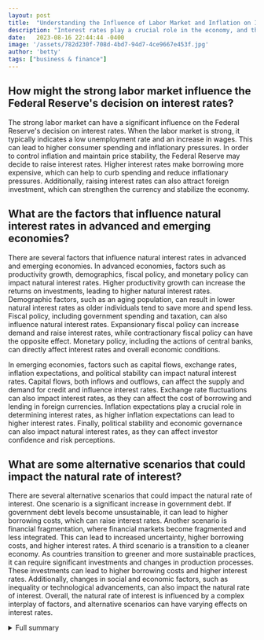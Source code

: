 ```yaml
---
layout: post
title:  "Understanding the Influence of Labor Market and Inflation on Interest Rates"
description: "Interest rates play a crucial role in the economy, and their movements are influenced by various factors such as the labor market and inflation. In this article, we will explore how these two factors impact interest rates and discuss their implications for different sectors of the economy."
date:   2023-08-16 22:44:44 -0400
image: '/assets/782d230f-708d-4bd7-94d7-4ce9667e453f.jpg'
author: 'betty'
tags: ["business & finance"]
---
```


## How might the strong labor market influence the Federal Reserve's decision on interest rates?
The strong labor market can have a significant influence on the Federal Reserve's decision on interest rates. When the labor market is strong, it typically indicates a low unemployment rate and an increase in wages. This can lead to higher consumer spending and inflationary pressures. In order to control inflation and maintain price stability, the Federal Reserve may decide to raise interest rates. Higher interest rates make borrowing more expensive, which can help to curb spending and reduce inflationary pressures. Additionally, raising interest rates can also attract foreign investment, which can strengthen the currency and stabilize the economy.

## What are the factors that influence natural interest rates in advanced and emerging economies?
There are several factors that influence natural interest rates in advanced and emerging economies. In advanced economies, factors such as productivity growth, demographics, fiscal policy, and monetary policy can impact natural interest rates. Higher productivity growth can increase the returns on investments, leading to higher natural interest rates. Demographic factors, such as an aging population, can result in lower natural interest rates as older individuals tend to save more and spend less. Fiscal policy, including government spending and taxation, can also influence natural interest rates. Expansionary fiscal policy can increase demand and raise interest rates, while contractionary fiscal policy can have the opposite effect. Monetary policy, including the actions of central banks, can directly affect interest rates and overall economic conditions.

In emerging economies, factors such as capital flows, exchange rates, inflation expectations, and political stability can impact natural interest rates. Capital flows, both inflows and outflows, can affect the supply and demand for credit and influence interest rates. Exchange rate fluctuations can also impact interest rates, as they can affect the cost of borrowing and lending in foreign currencies. Inflation expectations play a crucial role in determining interest rates, as higher inflation expectations can lead to higher interest rates. Finally, political stability and economic governance can also impact natural interest rates, as they can affect investor confidence and risk perceptions.

## What are some alternative scenarios that could impact the natural rate of interest?
There are several alternative scenarios that could impact the natural rate of interest. One scenario is a significant increase in government debt. If government debt levels become unsustainable, it can lead to higher borrowing costs, which can raise interest rates. Another scenario is financial fragmentation, where financial markets become fragmented and less integrated. This can lead to increased uncertainty, higher borrowing costs, and higher interest rates. A third scenario is a transition to a cleaner economy. As countries transition to greener and more sustainable practices, it can require significant investments and changes in production processes. These investments can lead to higher borrowing costs and higher interest rates. Additionally, changes in social and economic factors, such as inequality or technological advancements, can also impact the natural rate of interest. Overall, the natural rate of interest is influenced by a complex interplay of factors, and alternative scenarios can have varying effects on interest rates.


<details>
        <summary>Full summary</summary>
<p>Former Federal Reserve governor Randall Kroszner predicts that interest rates could continue to rise due to the strong labor market.</p>
<p>Don't count out additional interest rate hikes, according to former Federal Reserve governor Randall Kroszner. Kroszner believes rates are staying high into well next year. The labor market is currently strong, which may influence the Fed's decision regarding interest rates. The minutes from the Fed's July policy meeting indicated 'upside risks' to inflation. Kroszner thinks the Fed won't stop raising rates until they see a decrease in heat in the labor market. There may be disagreement among Fed members regarding the necessary conditions for pausing rate hikes.</p>
<p>Interest rate is the cost of borrowing money. Interest rate is the compensation for the service and risk of lending money. Interest rates encourage people to borrow, lend, and spend. Different types of loans offer different interest rates. Interest rate levels are influenced by supply and demand of credit. Interest rates protect against future rises in inflation. Interest represents the opportunity cost of keeping money as cash. Interest rates are determined by supply and demand. An increase in demand for credit raises interest rates. An increase in supply of credit reduces interest rates. Inflation affects interest rate levels. Higher inflation leads to higher interest rates. Government has a say in interest rates. The Federal Reserve influences interest rates through monetary policy. The federal funds rate affects the interest rates set by banks. Different types of loans have different interest rates. Interest rates for loans depend on credit risk, time, tax considerations, and convertibility. Secured loans have lower interest rates. Long-term loans have higher interest rates. Convertible loans have lower interest rates.</p>
<p>The Governing Council today decided to raise the three key ECB interest rates by 75 basis points. The Governing Council expects to raise interest rates further to dampen demand and guard against the risk of a persistent upward shift in inflation expectations. Inflation reached 9.1% in August according to Eurostat's flash estimate. The ECB staff has revised up their inflation projections to an average of 8.1% in 2022, 5.5% in 2023, and 2.3% in 2024. There has been a substantial slowdown in euro area economic growth, with the economy expected to stagnate later in 2022 and Q1 2023. The adverse geopolitical situation, especially Russia's aggression towards Ukraine, is weighing on business and consumer confidence. The Governing Council will continue applying flexibility in reinvesting redemptions coming due in the pandemic emergency purchase programme portfolio. The interest rate on the main refinancing operations and the interest rates on the marginal lending facility and the deposit facility will be increased to 1.25%, 1.50%, and 0.75% respectively, with effect from 14 September 2022. The two-tier system for the remuneration of excess reserves is suspended. The Governing Council intends to continue reinvesting the principal payments from maturing securities purchased under the APP and the PEPP. The Governing Council intends to reinvest the principal payments from maturing securities purchased under the PEPP until at least the end of 2024. The Governing Council will monitor bank funding conditions and assess how targeted lending operations are contributing to its monetary policy stance. The Governing Council stands ready to adjust all of its instruments within its mandate to ensure that inflation stabilises at its 2% target over the medium term. The Transmission Protection Instrument is available to counter unwarranted, disorderly market dynamics that pose a serious threat to the transmission of monetary policy across all euro area countries.</p>
<p>Real interest rates have rapidly increased recently as monetary policy has tightened in response to higher inflation. The decline in natural interest rates over the past few decades reflects a decline in the natural rate due to changes in productivity growth and demographic factors. Global forces have had a relatively modest impact on the natural rate, with emerging market economies attracting savings but reinvesting much of it in advanced economies' government securities. Factors such as higher fiscal financing needs, inequality, and labor share have also influenced natural rates to some extent. The outlook for real interest rates suggests that natural rates in advanced economies will remain low, while emerging market economies are projected to converge towards advanced economies' rates over the long term. Alternative scenarios involving persistently higher government debt, financial fragmentation, or a cleaner economy could impact the natural rate. Recent increases in real interest rates are likely to be temporary, as central banks are expected to ease monetary policy and bring rates back towards pre-pandemic levels. In large emerging markets, gradual convergence towards advanced economies' real interest rates is projected.</p>
<p>Fed rate increases and decreases throughout history. Average mortgage rates in the 1970s, 1980s, 1990s, 2000s, 2010s, and 2020s. Events and factors that influenced mortgage rates. Impact of COVID-19 on the economy and interest rates. Fed rate hikes in 2022. Projections for future rate hikes.</p>
</details>